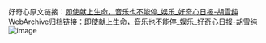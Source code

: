 好奇心原文链接：[即使献上生命，音乐也不能停_娱乐_好奇心日报-胡雪纯](https://www.qdaily.com/articles/7077.html)
WebArchive归档链接：[即使献上生命，音乐也不能停_娱乐_好奇心日报-胡雪纯](http://web.archive.org/web/20190623171709/https://www.qdaily.com/articles/7077.html)
![image](http://ww3.sinaimg.cn/large/007d5XDply1g3wbh09vufj30u035dx1t)